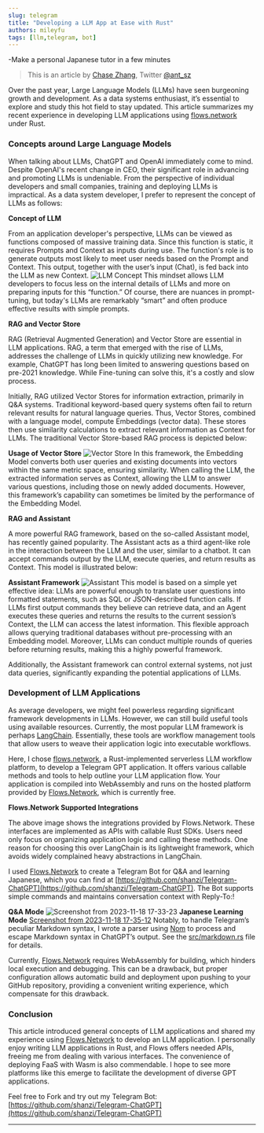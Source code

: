 ```yaml
---
slug: telegram
title: "Developing a LLM App at Ease with Rust"
authors: mileyfu
tags: [llm,telegram, bot]
---
```



-Make a personal Japanese tutor in a few minutes

> This is an article by [Chase Zhang](https://github.com/shanzi/), Twitter [@ant_sz](https://twitter.com/ant_sz) 

Over the past year, Large Language Models (LLMs) have seen burgeoning growth and development. As a data systems enthusiast, it’s essential to explore and study this hot field to stay updated. This article summarizes my recent experience in developing LLM applications using [flows.network](https://flows.network) under Rust.

### **Concepts around Large Language Models**

When talking about LLMs, ChatGPT and OpenAI immediately come to mind. Despite OpenAI's recent change in CEO, their significant role in advancing and promoting LLMs is undeniable. From the perspective of individual developers and small companies, training and deploying LLMs is impractical. As a data system developer, I prefer to represent the concept of LLMs as follows:

**Concept of LLM**

From an application developer's perspective, LLMs can be viewed as functions composed of massive training data. Since this function is static, it requires Prompts and Context as inputs during use. The function's role is to generate outputs most likely to meet user needs based on the Prompt and Context. This output, together with the user’s input (Chat), is fed back into the LLM as new Context.
![LLM Concept](https://hackmd.io/_uploads/SkHbXMMra.png)
This mindset allows LLM developers to focus less on the internal details of LLMs and more on preparing inputs for this “function.” Of course, there are nuances in prompt-tuning, but today's LLMs are remarkably “smart” and often produce effective results with simple prompts.

**RAG and Vector Store**

RAG (Retrieval Augmented Generation) and Vector Store are essential in LLM applications. RAG, a term that emerged with the rise of LLMs, addresses the challenge of LLMs in quickly utilizing new knowledge. For example, ChatGPT has long been limited to answering questions based on pre-2021 knowledge. While Fine-tuning can solve this, it's a costly and slow process.

Initially, RAG utilized Vector Stores for information extraction, primarily in Q&A systems. Traditional keyword-based query systems often fail to return relevant results for natural language queries. Thus, Vector Stores, combined with a language model, compute Embeddings (vector data). These stores then use similarity calculations to extract relevant information as Context for LLMs. The traditional Vector Store-based RAG process is depicted below:

**Usage of Vector Store**
![Vector Store](https://hackmd.io/_uploads/HyFZQfGHT.png)
In this framework, the Embedding Model converts both user queries and existing documents into vectors within the same metric space, ensuring similarity. When calling the LLM, the extracted information serves as Context, allowing the LLM to answer various questions, including those on newly added documents. However, this framework’s capability can sometimes be limited by the performance of the Embedding Model.

**RAG and Assistant**

A more powerful RAG framework, based on the so-called Assistant model, has recently gained popularity. The Assistant acts as a third agent-like role in the interaction between the LLM and the user, similar to a chatbot. It can accept commands output by the LLM, execute queries, and return results as Context. This model is illustrated below:

**Assistant Framework**
![Assistant](https://hackmd.io/_uploads/SyaZQGzS6.png)
This model is based on a simple yet effective idea: LLMs are powerful enough to translate user questions into formatted statements, such as SQL or JSON-described function calls. If LLMs first output commands they believe can retrieve data, and an Agent executes these queries and returns the results to the current session’s Context, the LLM can access the latest information. This flexible approach allows querying traditional databases without pre-processing with an Embedding model. Moreover, LLMs can conduct multiple rounds of queries before returning results, making this a highly powerful framework.

Additionally, the Assistant framework can control external systems, not just data queries, significantly expanding the potential applications of LLMs.

### **Development of LLM Applications**

As average developers, we might feel powerless regarding significant framework developments in LLMs. However, we can still build useful tools using available resources. Currently, the most popular LLM framework is perhaps [LangChain](https://www.langchain.com/). Essentially, these tools are workflow management tools that allow users to weave their application logic into executable workflows.

Here, I chose [flows.network](https://flows.network), a Rust-implemented serverless LLM workflow platform, to develop a Telegram GPT application. It offers various callable methods and tools to help outline your LLM application flow. Your application is compiled into WebAssembly and runs on the hosted platform provided by [Flows.Network](https://Flows.Network), which is currently free.

**Flows.Network Supported Integrations**


The above image shows the integrations provided by Flows.Network. These interfaces are implemented as APIs with callable Rust SDKs. Users need only focus on organizing application logic and calling these methods. One reason for choosing this over LangChain is its lightweight framework, which avoids widely complained heavy abstractions in LangChain.

I used [Flows.Network](https://Flows.Network
) to create a Telegram Bot for Q&A and learning Japanese, which you can find at [https://github.com/shanzi/Telegram-ChatGPT](https://github.com/shanzi/Telegram-ChatGPT). The Bot supports simple commands and maintains conversation context with Reply-To:!

**Q&A Mode**
![Screenshot from 2023-11-18 17-33-23](https://hackmd.io/_uploads/SJpMXfMSa.png)
**Japanese Learning Mode**
[Screenshot from 2023-11-18 17-35-12](https://hackmd.io/_uploads/SkeQQMfBp.png)
Notably, to handle Telegram’s peculiar Markdown syntax, I wrote a parser using [Nom](https://docs.rs/nom/latest/nom/) to process and escape Markdown syntax in ChatGPT’s output. See the [src/markdown.rs](https://github.com/shanzi/Telegram-ChatGPT/blob/main/src/markdown.rs) file for details.

Currently, [Flows.Network](https://Flows.Network) requires WebAssembly for building, which hinders local execution and debugging. This can be a drawback, but proper configuration allows automatic build and deployment upon pushing to your GitHub repository, providing a convenient writing experience, which compensate for this drawback.

### **Conclusion**

This article introduced general concepts of LLM applications and shared my experience using [Flows.Network](https://Flows.Network) to develop an LLM application. I personally enjoy writing LLM applications in Rust, and Flows offers needed APIs, freeing me from dealing with various interfaces. The convenience of deploying FaaS with Wasm is also commendable. I hope to see more platforms like this emerge to facilitate the development of diverse GPT applications.

Feel free to Fork and try out my Telegram Bot: [https://github.com/shanzi/Telegram-ChatGPT](https://github.com/shanzi/Telegram-ChatGPT)

---





